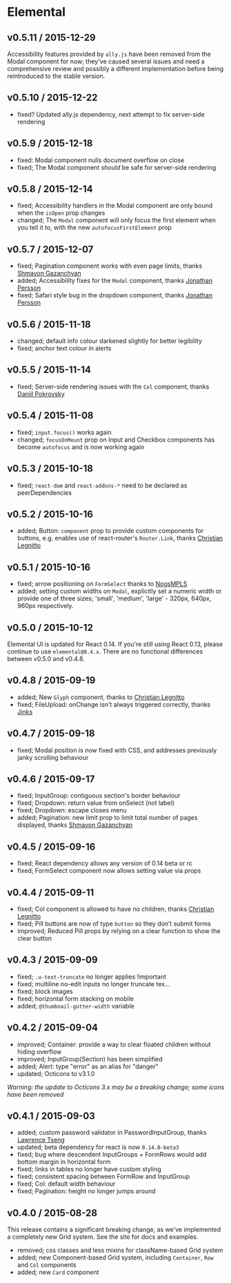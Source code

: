 # Elemental

## v0.5.11 / 2015-12-29

Accessibility features provided by `ally.js` have been removed from the Modal component for now; they've caused several issues and need a comprehensive review and possibly a different implementation before being reintroduced to the stable version.

## v0.5.10 / 2015-12-22

* fixed? Updated ally.js dependency, next attempt to fix server-side rendering

## v0.5.9 / 2015-12-18

* fixed: Modal component nulls document overflow on close
* fixed; The Modal component _should_ be safe for server-side rendering

## v0.5.8 / 2015-12-14

* fixed; Accessibility handlers in the Modal component are only bound when the `isOpen` prop changes
* changed; The `Modal` component will only focus the first element when you tell it to, with the new `autofocusFirstElement` prop

## v0.5.7 / 2015-12-07

* fixed; Pagination component works with even page limits, thanks [Shmavon Gazanchyan](https://github.com/MunGell)
* added; Accessibility fixes for the `Modal` component, thanks [Jonathan Persson](https://github.com/jonathanp)
* fixed; Safari style bug in the dropdown component, thanks [Jonathan Persson](https://github.com/jonathanp)

## v0.5.6 / 2015-11-18

* changed; default info colour darkened slightly for better legibility
* fixed; anchor text colour in alerts

## v0.5.5 / 2015-11-14

* fixed; Server-side rendering issues with the `Col` component, thanks [Daniil Pokrovsky](https://github.com/danii1)

## v0.5.4 / 2015-11-08

* fixed; `input.focus()` works again
* changed; `focusOnMount` prop on Input and Checkbox components has become `autofocus` and is now working again

## v0.5.3 / 2015-10-18

* fixed; `react-dom` and `react-addons-*` need to be declared as peerDependencies

## v0.5.2 / 2015-10-16

* added; Button: `component` prop to provide custom components for buttons, e.g. enables use of react-router's `Router.Link`, thanks [Christian Legnitto](https://github.com/LegNeato)

## v0.5.1 / 2015-10-16

* fixed; arrow positioning on `FormSelect` thanks to [NogsMPLS](https://github.com/NogsMPLS)
* added; setting custom widths on `Modal`, explicitly set a numeric width or provide one of three sizes; 'small', 'medium', 'large' - 320px, 640px, 960px respectively.

## v0.5.0 / 2015-10-12

Elemental UI is updated for React 0.14. If you're still using React 0.13, please continue to use `elemental@0.4.x`. There are no functional differences between v0.5.0 and v0.4.8.

## v0.4.8 / 2015-09-19

* added; New `Glyph` component, thanks to [Christian Legnitto](https://github.com/LegNeato)
* fixed; FileUpload: onChange isn't always triggered correctly, thanks [Jinks](https://github.com/JinksPeng)

## v0.4.7 / 2015-09-18

* fixed; Modal position is now fixed with CSS, and addresses previously janky scrolling behaviour

## v0.4.6 / 2015-09-17

* fixed; InputGroup: contiguous section's border behaviour
* fixed; Dropdown: return value from onSelect (not label)
* fixed; Dropdown: escape closes menu
* added; Pagination: new limit prop to limit total number of pages displayed, thanks [Shmavon Gazanchyan](https://github.com/MunGell)

## v0.4.5 / 2015-09-16

* fixed; React dependency allows any version of 0.14 beta or rc
* fixed; FormSelect component now allows setting value via props

## v0.4.4 / 2015-09-11

* fixed; Col component is allowed to have no children, thanks [Christian Legnitto](https://github.com/LegNeato)
* fixed; Pill buttons are now of type `button` so they don’t submit forms
* improved; Reduced Pill props by relying on a clear function to show the clear button

## v0.4.3 / 2015-09-09

* fixed; `.u-text-truncate` no longer applies !important
* fixed; multiline no-edit inputs no longer truncate tex...
* fixed; block images
* fixed; horizontal form stacking on mobile
* added; `@thumbnail-gutter-width` variable

## v0.4.2 / 2015-09-04

* improved; Container: provide a way to clear floated children without hiding overflow
* improved; InputGroup(Section) has been simplified
* added; Alert: type "error" as an alias for "danger"
* updated; Octicons to v3.1.0

_Warning: the update to Octicons 3.x may be a breaking change; some icons have been removed_

## v0.4.1 / 2015-09-03

* added; custom password validator in PasswordInputGroup, thanks [Lawrence Tseng](https://github.com/teaualune)
* updated; beta dependency for react is now `0.14.0-beta3`
* fixed; bug where descendent InputGroups + FormRows would add bottom margin in horizontal form
* fixed; links in tables no longer have custom styling
* fixed; consistent spacing between FormRow and InputGroup
* fixed; Col: default width behaviour
* fixed; Pagination: height no longer jumps around

## v0.4.0 / 2015-08-28

This release contains a significant breaking change, as we've implemented a completely new Grid system. See the site for docs and examples.

* removed; css classes and less mixins for className-based Grid system
* added; new Component-based Grid system, including `Container`, `Row` and `Col` components
* added; new `Card` component
